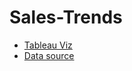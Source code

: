 # Sales-Trends
* [Tableau Viz](https://public.tableau.com/app/profile/allen.chen6184/viz/SalesViz_16491156002620/Dashboard1)
* [Data source](https://www.kaggle.com/datasets/akavinashk07/sales-dataset)
